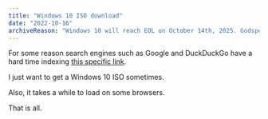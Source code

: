 ```yaml
---
title: "Windows 10 ISO download"
date: "2022-10-16"
archiveReason: "Windows 10 will reach EOL on October 14th, 2025. Godspeed."
---
```


For some reason search engines such as Google and DuckDuckGo have a hard time indexing [this specific link](https://www.microsoft.com/en-us/software-download/windows10ISO).

I just want to get a Windows 10 ISO sometimes.

Also, it takes a while to load on some browsers.

That is all.
